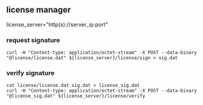 ## license manager
license_server="http(s)://server_ip:port"

### request signature 

    curl -H "Content-type: application/octet-stream" -X POST --data-binary "@license/license.dat" ${license_server}/license/sign > sig.dat

### verify signature

    cat license/license.dat sig.dat > license_sig.dat
    curl -H "Content-type: application/octet-stream" -X POST --data-binary "@license_sig.dat" ${license_server}/license/verify



